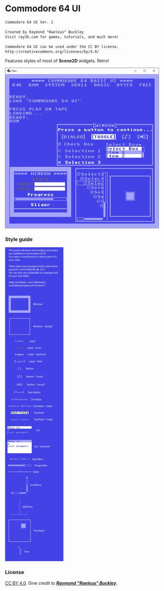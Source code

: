 # Commodore 64 UI

```
Commodore 64 UI Ver. 1

Created by Raymond "Raeleus" Buckley
Visit ray3k.com for games, tutorials, and much more!

Commodore 64 UI can be used under the CC BY license.
http://creativecommons.org/licenses/by/4.0/
```

Features styles of most of **Scene2D** widgets. Retro!

![Commodore64](preview.gif)

### Style guide

![Guide](style-guide.png)

### License
[CC BY 4.0](http://creativecommons.org/licenses/by/4.0/). Give credit to [***Raymond "Raeleus" Buckley***](http://www.badlogicgames.com/forum/viewtopic.php?f=22&t=21597).
